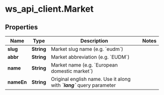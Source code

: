 # ws_api_client.Market

## Properties
Name | Type | Description | Notes
------------ | ------------- | ------------- | -------------
**slug** | **String** | Market slug name (e.g. &#x60;eudm&#x60;) | 
**abbr** | **String** | Market abbreviation (e.g. &#x60;EUDM&#x60;) | 
**name** | **String** | Market name (e.g. &#x60;European domestic market&#x60;) | 
**nameEn** | **String** |  Original english name. Use it along with _**&#x60;lang&#x60;**_ query parameter   | 


